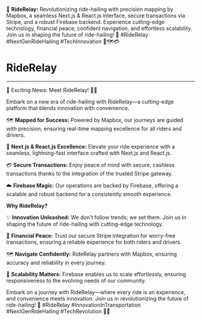 🚗 **RideRelay:** Revolutionizing ride-hailing with precision mapping by Mapbox, a seamless Next.js & React.js interface, secure transactions via Stripe, and a robust Firebase backend. Experience cutting-edge technology, financial peace, confident navigation, and effortless scalability. Join us in shaping the future of ride-hailing! 🌟 #RideRelay #NextGenRideHailing #TechInnovation 🚀🗺️💳





# RideRelay


---

🚀 Exciting News: Meet RideRelay! 🚗✨

Embark on a new era of ride-hailing with RideRelay—a cutting-edge platform that blends innovation with convenience.

🗺️ **Mapped for Success:** Powered by Mapbox, our journeys are guided with precision, ensuring real-time mapping excellence for all riders and drivers.

🚀 **Next.js & React.js Excellence:** Elevate your ride experience with a seamless, lightning-fast interface crafted with Next.js and React.js.

💳 **Secure Transactions:** Enjoy peace of mind with secure, cashless transactions thanks to the integration of the trusted Stripe gateway.

☁️ **Firebase Magic:** Our operations are backed by Firebase, offering a scalable and robust backend for a consistently smooth experience.

**Why RideRelay?**

✨ **Innovation Unleashed:** We don't follow trends; we set them. Join us in shaping the future of ride-hailing with cutting-edge technology.

🔐 **Financial Peace:** Trust our secure Stripe integration for worry-free transactions, ensuring a reliable experience for both riders and drivers.

🗺️ **Navigate Confidently:** RideRelay partners with Mapbox, ensuring accuracy and reliability in every journey.

🚀 **Scalability Matters:** Firebase enables us to scale effortlessly, ensuring responsiveness to the evolving needs of our community.

Embark on a journey with RideRelay—where every ride is an experience, and convenience meets innovation. Join us in revolutionizing the future of ride-hailing! 🌟 #RideRelay #InnovationInTransportation #NextGenRideHailing #TechRevolution 🚗🌐

